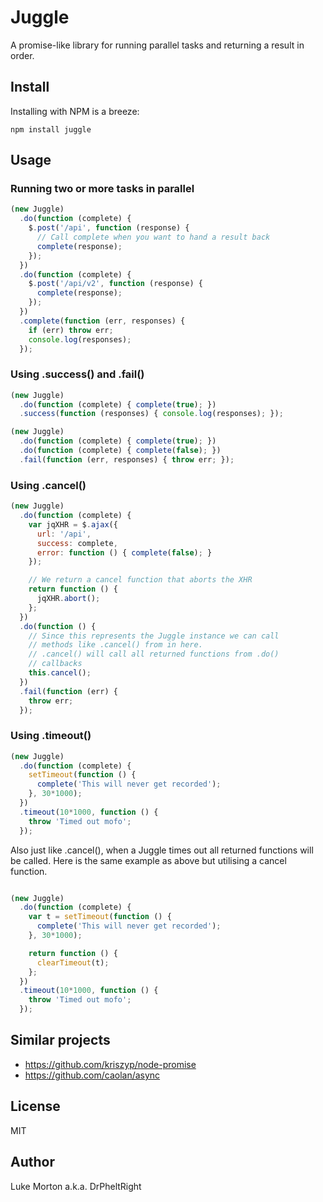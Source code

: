 # Juggle

A promise-like library for running parallel tasks and
returning a result in order.

## Install

Installing with NPM is a breeze:

```
npm install juggle
```

## Usage

### Running two or more tasks in parallel

``` javascript
(new Juggle)
  .do(function (complete) {
    $.post('/api', function (response) {
      // Call complete when you want to hand a result back
      complete(response);
    });
  })
  .do(function (complete) {
    $.post('/api/v2', function (response) {
      complete(response);
    });
  })
  .complete(function (err, responses) {
    if (err) throw err;
    console.log(responses);
  });
```

### Using .success() and .fail()

``` javascript
(new Juggle)
  .do(function (complete) { complete(true); })
  .success(function (responses) { console.log(responses); });

(new Juggle)
  .do(function (complete) { complete(true); })
  .do(function (complete) { complete(false); })
  .fail(function (err, responses) { throw err; });
```

### Using .cancel()

``` javascript
(new Juggle)
  .do(function (complete) {
    var jqXHR = $.ajax({
      url: '/api',
      success: complete,
      error: function () { complete(false); }
    });

    // We return a cancel function that aborts the XHR
    return function () {
      jqXHR.abort();
    };
  })
  .do(function () {
    // Since this represents the Juggle instance we can call
    // methods like .cancel() from in here.
    // .cancel() will call all returned functions from .do()
    // callbacks
    this.cancel();
  })
  .fail(function (err) {
    throw err;
  });
```

### Using .timeout()

``` javascript
(new Juggle)
  .do(function (complete) {
    setTimeout(function () {
      complete('This will never get recorded');
    }, 30*1000);
  })
  .timeout(10*1000, function () {
    throw 'Timed out mofo';
  });
```

Also just like .cancel(), when a Juggle times out all returned
functions will be called. Here is the same example as above
but utilising a cancel function.

``` javascript

(new Juggle)
  .do(function (complete) {
    var t = setTimeout(function () {
      complete('This will never get recorded');
    }, 30*1000);

    return function () {
      clearTimeout(t);
    };
  })
  .timeout(10*1000, function () {
    throw 'Timed out mofo';
  });
```

## Similar projects

 - https://github.com/kriszyp/node-promise
 - https://github.com/caolan/async

## License

MIT

## Author

Luke Morton a.k.a. DrPheltRight